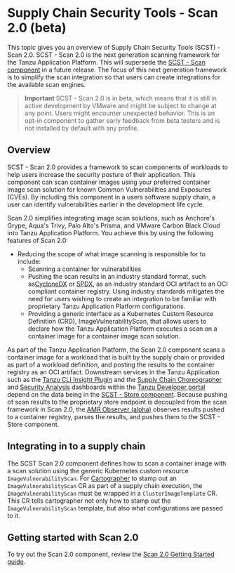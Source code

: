 # Supply Chain Security Tools - Scan 2.0 (beta)

This topic gives you an overview of Supply Chain Security Tools (SCST) - Scan
2.0. SCST - Scan 2.0 is the next generation scanning framework for the Tanzu
Application Platform. This will supersede the [SCST - Scan
component](overview.hbs.md) in a future release. The focus of this next
generation framework is to simplify the scan integration so that users can
create integrations for the available scan engines.

>**Important** SCST - Scan 2.0 is in beta, which means that it is still in
>active development by VMware and might be subject to change at any point. Users
>might encounter unexpected behavior. This is an opt-in
>component to gather early feedback from beta testers and is not installed by
>default with any profile.

## <a id="overview"></a>Overview

SCST - Scan 2.0 provides a framework to scan components of
workloads to help users increase the security posture of their application. This
component can scan container images using your preferred container image scan
solution for known Common Vulnerabilities and Exposures (CVEs). By including
this component in a users software supply chain, a user can identify
vulnerabilities earlier in the development life cycle. 
 
Scan 2.0 simplifies integrating image scan solutions, such as Anchore's
Grype, Aqua's Trivy, Palo Alto's Prisma, and VMware Carbon Black Cloud into
Tanzu Application Platform. You achieve this by using the following features of Scan 2.0:

- Reducing the scope of what image scanning is responsible for to include:
  - Scanning a container for vulnerabilities
  - Pushing the scan results in an industry standard format, such
    as[CycloneDX](https://cyclonedx.org/) or [SPDX](https://spdx.dev/), as an
    industry standard OCI artifact to an OCI compliant container registry.
    Using industry standards mitigates the need for users wishing to create an
    integration to be familiar with proprietary Tanzu Application Platform
    configurations.
  - Providing a generic interface as a Kubernetes Custom Resource Definition
    (CRD), ImageVulnerabilityScan, that allows users to declare how the Tanzu
    Application Platform executes a scan on a container image for a container
    image scan solution.

As part of the Tanzu Application Platform, the Scan 2.0 component scans a
container image for a workload that is built by the supply chain or provided as
part of a workload definition, and posting the results to the container registry
as an OCI artifact. Downstream services in the Tanzu Application such as the
[Tanzu CLI Insight Plugin](../cli-plugins/insight/cli-overview.hbs.md) and the
[Supply Chain Choreographer](../tap-gui/plugins/scc-tap-gui.hbs.md) and
[Security Analysis](../tap-gui/plugins/sa-tap-gui.hbs.md) dashboards within the
[Tanzu Developer portal](../tap-gui/about.hbs.md) depend on the data being in
the [SCST - Store component](../scst-store/overview.hbs.md). Because pushing of scan
results to the proprietary store endpoint is decoupled from the scan framework
in Scan 2.0, the [AMR Observer
(alpha)](../scst-store/amr/overview.hbs.md#amr-observer-alpha) observes results
pushed to a container registry, parses the results, and pushes them to the SCST - Store component. 

## <a id="supply-chain-usage"></a>Integrating in to a supply chain

The SCST Scan 2.0 component defines how to scan a container image with a scan
solution using the generic Kubernetes custom resource `ImageVulnerabilityScan`.
For [Cartographer](../scc/about.hbs.md) to stamp out an `ImageVulnerabilityScan`
CR as part of a supply chain execution, the `ImageVulnerabilityScan` must be
wrapped in a `ClusterImageTemplate` CR.  This CR tells cartographer not only how
to stamp out the `ImageVulnerabilityScan` template, but also what configurations
are passed to it.

## <a id="getting-started"></a>Getting started with Scan 2.0

To try out the Scan 2.0 component, review the [Scan 2.0 Getting Started guide](getting-started.hbs.md).